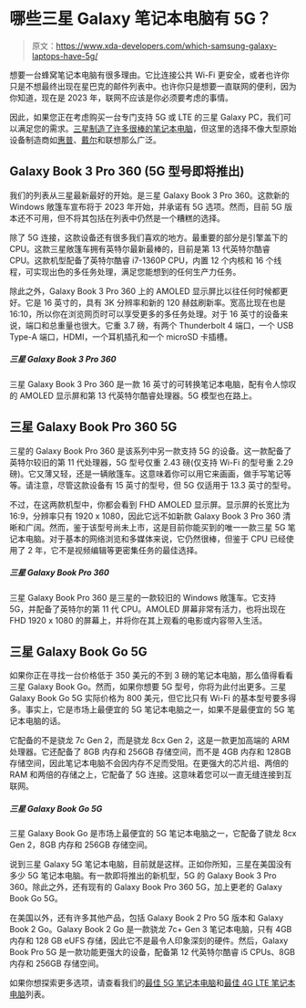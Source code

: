 # 哪些三星 Galaxy 笔记本电脑有 5G？

> 原文：<https://www.xda-developers.com/which-samsung-galaxy-laptops-have-5g/>

想要一台蜂窝笔记本电脑有很多理由。它比连接公共 Wi-Fi 更安全，或者也许你只是不想最终出现在星巴克的邮件列表中。也许你只是想要一直联网的便利，因为你知道，现在是 2023 年，联网不应该是你必须要考虑的事情。

因此，如果您正在考虑购买一台专门支持 5G 或 LTE 的三星 Galaxy PC，我们可以满足您的需求。[三星制造了许多很棒的笔记本电脑](https://www.xda-developers.com/best-samsung-galaxy-laptops/)，但这里的选择不像大型原始设备制造商如[惠普](https://www.xda-developers.com/best-hp-laptops/)、[戴尔](https://www.xda-developers.com/best-dell-laptops/)和联想那么广泛。

## Galaxy Book 3 Pro 360 (5G 型号即将推出)

我们的列表从三星最新最好的开始。是三星 Galaxy Book 3 Pro 360。这款新的 Windows 敞篷车宣布将于 2023 年开始，并承诺有 5G 选项。然而，目前 5G 版本还不可用，但不将其包括在列表中仍然是一个糟糕的选择。

除了 5G 连接，这款设备还有很多我们喜欢的地方。最重要的部分是引擎盖下的 CPU。这款三星敞篷车拥有英特尔最新最棒的，目前是第 13 代英特尔酷睿 CPU。这款机型配备了英特尔酷睿 i7-1360P CPU，内置 12 个内核和 16 个线程，可实现出色的多任务处理，满足您能想到的任何生产力任务。

除此之外，Galaxy Book 3 Pro 360 上的 AMOLED 显示屏比以往任何时候都更好。它是 16 英寸的，具有 3K 分辨率和新的 120 赫兹刷新率。宽高比现在也是 16:10，所以你在浏览网页时可以享受更多的多任务处理。对于 16 英寸的设备来说，端口和总重量也很大。它重 3.7 磅，有两个 Thunderbolt 4 端口，一个 USB Type-A 端口，HDMI，一个耳机插孔和一个 microSD 卡插槽。

##### 三星 Galaxy Book 3 Pro 360

三星 Galaxy Book 3 Pro 360 是一款 16 英寸的可转换笔记本电脑，配有令人惊叹的 AMOLED 显示屏和第 13 代英特尔酷睿处理器。5G 模型也在路上。

## 三星 Galaxy Book Pro 360 5G

三星的 Galaxy Book Pro 360 是该系列中另一款支持 5G 的设备。这一款配备了英特尔较旧的第 11 代处理器，5G 型号仅重 2.43 磅(仅支持 Wi-Fi 的型号重 2.29 磅)。它又薄又轻，还是一辆敞篷车。这意味着你可以用它来画画，做手写笔记等等。请注意，尽管这款设备有 15 英寸的型号，但 5G 仅适用于 13.3 英寸的型号。

不过，在这两款机型中，你都会看到 FHD AMOLED 显示屏。显示屏的长宽比为 16:9，分辨率只有 1920 x 1080，因此它远不如新款 Galaxy Book 3 Pro 360 清晰和广阔。然而，鉴于该型号尚未上市，这是目前你能买到的唯一一款三星 5G 笔记本电脑。对于基本的网络浏览和多媒体来说，它仍然很棒，但鉴于 CPU 已经使用了 2 年，它不是视频编辑等更密集任务的最佳选择。

##### 三星 Galaxy Book Pro 360

三星 Galaxy Book Pro 360 是三星的一款较旧的 Windows 敞篷车。它支持 5G，并配备了英特尔的第 11 代 CPU。AMOLED 屏幕非常有活力，也将出现在 FHD 1920 x 1080 的屏幕上，并将你在其上观看的电影或内容带入生活。

## 三星 Galaxy Book Go 5G

如果你正在寻找一台价格低于 350 美元的不到 3 磅的笔记本电脑，那么值得看看三星 Galaxy Book Go。然而，如果你想要 5G 型号，你将为此付出更多。三星 Galaxy Book Go 5G 实际价格为 800 美元，但它比只有 Wi-Fi 的基本型号要多得多。事实上，它是市场上最便宜的 5G 笔记本电脑之一，如果不是最便宜的 5G 笔记本电脑的话。

它配备的不是骁龙 7c Gen 2，而是骁龙 8cx Gen 2，这是一款更加高端的 ARM 处理器。它还配备了 8GB 内存和 256GB 存储空间，而不是 4GB 内存和 128GB 存储空间，因此笔记本电脑不会因内存不足而受阻。在更强大的芯片组、两倍的 RAM 和两倍的存储之上，它配备了 5G 连接。这意味着您可以一直无缝连接到互联网。

##### 三星 Galaxy Book Go 5G

三星 Galaxy Book Go 是市场上最便宜的 5G 笔记本电脑之一，它配备了骁龙 8cx Gen 2，8GB 内存和 256GB 存储空间。

说到三星 Galaxy 5G 笔记本电脑，目前就是这样。正如你所知，三星在美国没有多少 5G 笔记本电脑。有一款即将推出的新机型，5G 的 Galaxy Book 3 Pro 360。除此之外，还有现有的 Galaxy Book Pro 360 5G，加上更老的 Galaxy Book Go 5G。

在美国以外，还有许多其他产品，包括 Galaxy Book 2 Pro 5G 版本和 Galaxy Book 2 Go。Galaxy Book 2 Go 是一款骁龙 7c+ Gen 3 笔记本电脑，只有 4GB 内存和 128 GB eUFS 存储，因此它不是最令人印象深刻的硬件。然后，Galaxy Book Pro 5G 是一款功能更强大的设备，配备第 12 代英特尔酷睿 i5 CPUs、8GB 内存和 256GB 存储空间。

如果你想探索更多选项，请查看我们的[最佳 5G 笔记本电脑](https://www.xda-developers.com/best-5g-laptops/)和[最佳 4G LTE 笔记本电脑](https://www.xda-developers.com/best-4g-lte-laptops/)列表。
